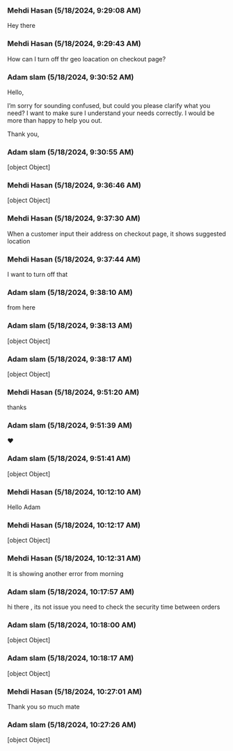 ### Mehdi Hasan (5/18/2024, 9:29:08 AM)

Hey there

### Mehdi Hasan (5/18/2024, 9:29:43 AM)

How can I turn off thr geo loacation on checkout page?

### Adam slam (5/18/2024, 9:30:52 AM)

Hello,



I’m sorry for sounding confused, but could you please clarify what you need? I want to make sure I understand your needs correctly.  I would be more than happy to help you out.



Thank you,

### Adam slam (5/18/2024, 9:30:55 AM)

[object Object]

### Mehdi Hasan (5/18/2024, 9:36:46 AM)

[object Object]

### Mehdi Hasan (5/18/2024, 9:37:30 AM)

When a customer input their address on checkout page, it shows suggested location

### Mehdi Hasan (5/18/2024, 9:37:44 AM)

I want to turn off that

### Adam slam (5/18/2024, 9:38:10 AM)

from here

### Adam slam (5/18/2024, 9:38:13 AM)

[object Object]

### Adam slam (5/18/2024, 9:38:17 AM)

[object Object]

### Mehdi Hasan (5/18/2024, 9:51:20 AM)

thanks

### Adam slam (5/18/2024, 9:51:39 AM)

❤️

### Adam slam (5/18/2024, 9:51:41 AM)

[object Object]

### Mehdi Hasan (5/18/2024, 10:12:10 AM)

Hello Adam

### Mehdi Hasan (5/18/2024, 10:12:17 AM)

[object Object]

### Mehdi Hasan (5/18/2024, 10:12:31 AM)

It is showing another error from morning

### Adam slam (5/18/2024, 10:17:57 AM)

hi there , its not issue you need to check the security time between orders

### Adam slam (5/18/2024, 10:18:00 AM)

[object Object]

### Adam slam (5/18/2024, 10:18:17 AM)

[object Object]

### Mehdi Hasan (5/18/2024, 10:27:01 AM)

Thank you so much mate

### Adam slam (5/18/2024, 10:27:26 AM)

[object Object]
